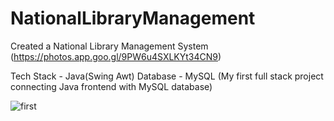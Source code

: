 # NationalLibraryManagement
Created a National Library Management System
(https://photos.app.goo.gl/9PW6u4SXLKYt34CN9)

Tech Stack - Java(Swing Awt)
Database - MySQL
(My first full stack project connecting Java frontend with MySQL database)

![first](https://user-images.githubusercontent.com/66017717/133094258-e9d8edc0-3730-45e9-857f-8c7e18b61461.jpg)

